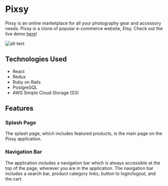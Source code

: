 # Pixsy

Pixsy is an online marketplace for all your photography gear and accessory needs. Pixsy is a clone of popular e-commerce website, Etsy. Check out the live demo [here](https://pixsy-fullstack.herokuapp.com/#/)!


![alt text](https://pixsy-dev.s3.us-east-2.amazonaws.com/github/splash.png)

## Technologies Used

-   React
-   Redux
-   Ruby on Rails
-   PostgreSQL
-   AWS Simple Cloud Storage (S3)

## Features

### Splash Page

The splash page, which includes featured products, is the main page on the Pixsy application.

### Navigation Bar

The application includes a navigation bar which is always accessible at the top of the page, wherever you are in the application. The navigation bar includes a search bar, product category links, button to login/logout, and the cart. 

